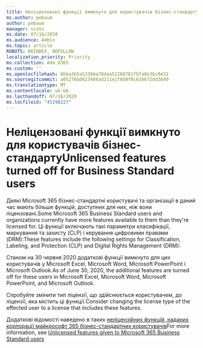 ```yaml
---
title: Неліцензовані функції вимкнуто для користувачів бізнес-стандарту
ms.author: pebaum
author: pebaum
manager: scotv
ms.date: 07/16/2020
ms.audience: Admin
ms.topic: article
ROBOTS: NOINDEX, NOFOLLOW
localization_priority: Priority
ms.collection: Adm_O365
ms.custom: ''
ms.openlocfilehash: 6bba3b5a53304a78daa52268761fbfa8e3bc0431
ms.sourcegitcommit: a05276bd623466ad211e1f8d9f0c616672dd3640
ms.translationtype: MT
ms.contentlocale: uk-UA
ms.lasthandoff: 07/16/2020
ms.locfileid: "45198227"
---
```

# <a name="unlicensed-features-turned-off-for-business-standard-users"></a><span data-ttu-id="3da82-102">Неліцензовані функції вимкнуто для користувачів бізнес-стандарту</span><span class="sxs-lookup"><span data-stu-id="3da82-102">Unlicensed features turned off for Business Standard users</span></span>

<span data-ttu-id="3da82-103">Деякі Microsoft 365 бізнес-стандартні користувачі та організації в даний час мають більше функцій, доступних для них, ніж вони ліцензовані.</span><span class="sxs-lookup"><span data-stu-id="3da82-103">Some Microsoft 365 Business Standard users and organizations currently have more features available to them than they're licensed for.</span></span> <span data-ttu-id="3da82-104">Ці функції включають такі параметри класифікації, маркування та захисту (CLP) і керування цифровими правами (DRM):</span><span class="sxs-lookup"><span data-stu-id="3da82-104">These features include the following settings for Classification, Labeling, and Protection (CLP) and Digital Rights Management (DRM):</span></span>
    
<span data-ttu-id="3da82-105">Станом на 30 червня 2020 додаткові функції вимкнуто для цих користувачів у Microsoft Excel, Microsoft Word, Microsoft PowerPoint і Microsoft Outlook.</span><span class="sxs-lookup"><span data-stu-id="3da82-105">As of June 30, 2020, the additional features are turned off for these users in Microsoft Excel, Microsoft Word, Microsoft PowerPoint, and Microsoft Outlook.</span></span>

<span data-ttu-id="3da82-106">Спробуйте змінити тип ліцензії, що здійснюється користувачем, до ліцензії, яка містить ці функції.</span><span class="sxs-lookup"><span data-stu-id="3da82-106">Consider changing the license type of the effected user to a license that includes these features.</span></span> 

<span data-ttu-id="3da82-107">Додаткові відомості наведено в таких [неліцензійних функцій, наданих корпорації майкрософт 365 бізнес-стандартних користувачів](https://support.microsoft.com/help/4568654/extra-features-to-be-turned-off-for-microsoft-365-business-standard?preview)</span><span class="sxs-lookup"><span data-stu-id="3da82-107">For more information, see [Unlicensed features given to Microsoft 365 Business Standard users](https://support.microsoft.com/help/4568654/extra-features-to-be-turned-off-for-microsoft-365-business-standard?preview)</span></span>
